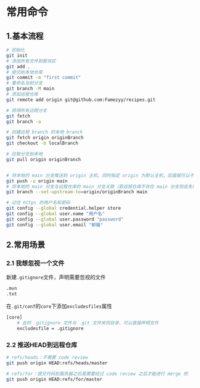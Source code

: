 # 常用命令

## 1.基本流程

```bash
# 初始化
git init
# 添加所有文件到暂存区
git add .
# 提交到本地仓库
git commit -m "first commit"
# 重命名当前分支
git branch -M main
# 添加远程仓库
git remote add origin git@github.com:Famezyy/recipes.git

# 获得所有远程分支
git fetch
git branch -a

# 创建远程 branch 的本地 branch
git fetch origin originBranch
git checkout -b localBranch

# 拉取分支到本地
git pull origin originBranch


# 将本地的 main 分支推送到 origin 主机，同时指定 origin 为默认主机，后面就可以不加任何参数使用 git push 了
git push -u origin main
# 将本地的 main 分支与远程仓库的 main 分支关联（若远程仓库不存在 main 分支则会失败，推荐使用上面的指令）
git branch --set-upstream-to=origin/originBranch main

# 记住 https 的用户名和密码
git config --global credential.helper store
git config --global user.name "用户名"
git config --global user.password "password"
git config --global user.email "邮箱"
```

## 2.常用场景

### 2.1 我想忽视一个文件

新建`.gitignore`文件，声明需要忽视的文件

```bash
.mvn
.txt
```

在`.git/conf`的`core`下添加`excludesfiles`属性

```bash
[core]
	# 此时 .gitignore 文件与 .git 文件夹同目录，可以直接声明文件
	excludesfile = .gitignore
```

### 2.2 推送HEAD到远程仓库

```bash
# refs/heads：不需要 code review
git push origin HEAD:refs/heads/master

# refs/for：提交代码到服务器之后是需要经过 code review 之后才能进行 merge 的
git push origin HEAD:refs/for/master
```

